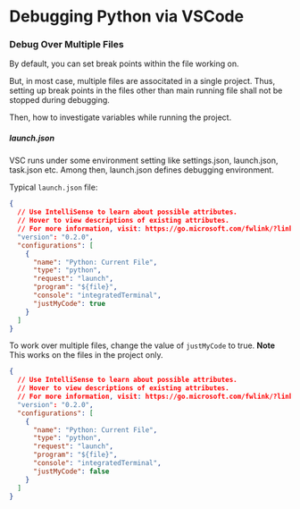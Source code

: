 # Debugging Python via VSCode

### Debug Over Multiple Files
By default, you can set break points within the file working on.

But, in most case, multiple files are associtated in a single project.
Thus, setting up break points in the files other than main running file shall not be stopped during debugging.

Then, how to investigate variables while running the project. 

##### launch.json

VSC runs under some environment setting like settings.json, launch.json, task.json etc.
Among then, launch.json defines debugging environment.

Typical ```launch.json``` file:

```json
{
  // Use IntelliSense to learn about possible attributes.
  // Hover to view descriptions of existing attributes.
  // For more information, visit: https://go.microsoft.com/fwlink/?linkid=830387
  "version": "0.2.0",
  "configurations": [
    {
      "name": "Python: Current File",
      "type": "python",
      "request": "launch",
      "program": "${file}",
      "console": "integratedTerminal",
      "justMyCode": true
    }
  ]
}
```

To work over multiple files, change the value of ```justMyCode``` to true. 
**Note** This works on the files in the project only.

```json
{
  // Use IntelliSense to learn about possible attributes.
  // Hover to view descriptions of existing attributes.
  // For more information, visit: https://go.microsoft.com/fwlink/?linkid=830387
  "version": "0.2.0",
  "configurations": [
    {
      "name": "Python: Current File",
      "type": "python",
      "request": "launch",
      "program": "${file}",
      "console": "integratedTerminal",
      "justMyCode": false
    }
  ]
}
```
